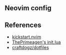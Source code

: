 ## Neovim config

## References
* [kickstart.nvim](https://github.com/nvim-lua/kickstart.nvim)
* [ThePrimeagen's init.lua](https://github.com/ThePrimeagen/init.lua)
* [craftdogz/dotfiles](https://github.com/craftzdog/dotfiles-public)


